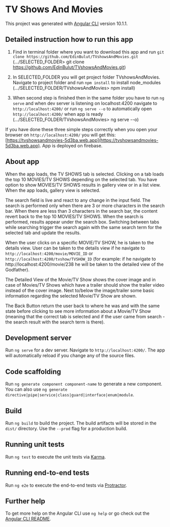 # TV Shows And Movies

This project was generated with [Angular CLI](https://github.com/angular/angular-cli) version 10.1.1.

## Detailed instruction how to run this app

1. Find in terminal folder where you want to download this app and
run `git clone https://github.com/EdinBulut/TVshowsAndMovies.git`
(.../SELECTED_FOLDER> git clone https://github.com/EdinBulut/TVshowsAndMovies.git)

2. In SELECTED_FOLDER you will get project folder TVshowsAndMovies. Navigate to project folder and
run `npm install` to install node_modules
(.../SELECTED_FOLDER/TVshowsAndMovies> npm install)

3. When second step is finished then in the same folder you have to
run `ng serve` and when dev server is listening on localhost:4200 navigate to `http://localhost:4200/`
or run `ng serve --o` to automatically open `http://localhost:4200/` when app is ready
(.../SELECTED_FOLDER/TVshowsAndMovies> ng serve --o)

If you have done these three simple steps correctly when you open your browser on `http://localhost:4200/`
you will get this: [https://tvshowsandmovies-5d3ba.web.app](https://tvshowsandmovies-5d3ba.web.app).
App is deployed on firebase.




## About app

When the app loads, the TV SHOWS tab is selected.
Clicking on a tab loads the top 10 MOVIES/TV SHOWS depending on the selected tab.
You have option to show MOVIES/TV SHOWS results in gallery view or in a list view. When the app loads, gallery view is selected.

The search field is live and react to any change in the input field.
The search is performed only when there are 3 or more characters in the search bar.
When there are less than 3 characters in the search bar, the content revert back to the top 10 MOVIES/TV SHOWS.
When the search is performed, results appear under the search box.
Switching between tabs while searching trigger the search again with the same search term for the selected tab and update the results.

When the user clicks on a specific MOVIE/TV SHOW, he is taken to the details view.
User can be taken to the details view if he navigate to `http://localhost:4200/movie/MOVIE_ID` or `http://localhost:4200/tvshow/TVSHOW_ID`
(for example: if he navigate to http://localhost:4200/movie/238 he will be taken to the detailed view of the Godfather).

The Detailed View of the Movie/TV Show shows the cover image and in case of Movies/TV Shows which have a trailer should show the trailer video instead of the cover image. 
Next to/below the image/trailer some basic information regarding the selected Movie/TV Show are shown.

The Back Button return the user back to where he was and with the same state before clicking to see more information about a Movie/TV Show
(meaning that the correct tab is selected and if the user came from search - the search result with the search term is there).










## Development server

Run `ng serve` for a dev server. Navigate to `http://localhost:4200/`. The app will automatically reload if you change any of the source files.

## Code scaffolding

Run `ng generate component component-name` to generate a new component. You can also use `ng generate directive|pipe|service|class|guard|interface|enum|module`.

## Build

Run `ng build` to build the project. The build artifacts will be stored in the `dist/` directory. Use the `--prod` flag for a production build.

## Running unit tests

Run `ng test` to execute the unit tests via [Karma](https://karma-runner.github.io).

## Running end-to-end tests

Run `ng e2e` to execute the end-to-end tests via [Protractor](http://www.protractortest.org/).

## Further help

To get more help on the Angular CLI use `ng help` or go check out the [Angular CLI README](https://github.com/angular/angular-cli/blob/master/README.md).
